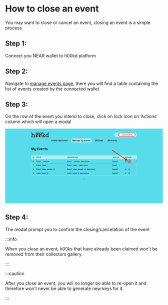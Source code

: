 # How to close an event

You may want to close or cancel an event, closing an event is a simple process

## Step 1:

Connect you NEAR wallet to h00kd platform

## Step 2:

Navigate to [manage events page](https://app.h00kd.com/admin/manage), there you will find a table containing the list of events created by the connected wallet

## Step 3:

On the row of the event you intend to close, click on lock icon on ‘Actions’ column which will open a modal

![screenshot of manage screen with a pointer to lock icon for event closing](../../static/img/user-guide/lock-modal-indicator.png)

## Step 4:

The modal prompt you to confirm the closing/cancelation of the event

:::info

When you close an event, h00ks that have already been claimed won't be removed from their collectors gallery.

:::

:::caution

After you close an event, you will no longer be able to re-open it and therefore won't never be able to generate new keys for it.

:::